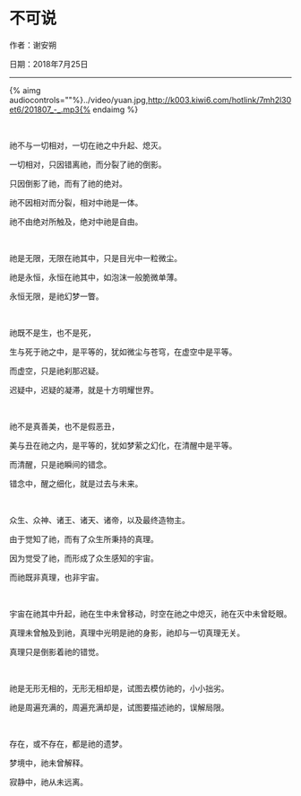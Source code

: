 # 不可说


作者：谢安朔

日期：2018年7月25日

--- 

{% aimg audiocontrols=""%}../video/yuan.jpg,http://k003.kiwi6.com/hotlink/7mh2l30et6/201807_-_.mp3{% endaimg %}


<br />

祂不与一切相对，一切在祂之中升起、熄灭。


一切相对，只因错离祂，而分裂了祂的倒影。


只因倒影了祂，而有了祂的绝对。


祂不因相对而分裂，相对中祂是一体。

祂不由绝对所触及，绝对中祂是自由。


<br />


祂是无限，无限在祂其中，只是目光中一粒微尘。

祂是永恒，永恒在祂其中，如泡沫一般脆微单薄。

永恒无限，是祂幻梦一瞥。


<br />


祂既不是生，也不是死，

生与死于祂之中，是平等的，犹如微尘与苍穹，在虚空中是平等。

而虚空，只是祂刹那迟疑。

迟疑中，迟疑的凝滞，就是十方明耀世界。

<br />


祂不是真善美，也不是假恶丑，

美与丑在祂之内，是平等的，犹如梦萦之幻化，在清醒中是平等。

而清醒，只是祂瞬间的错念。

错念中，醒之细化，就是过去与未来。


<br />

众生、众神、诸王、诸天、诸帝，以及最终造物主。

由于觉知了祂，而有了众生所秉持的真理。

因为觉受了祂，而形成了众生感知的宇宙。

而祂既非真理，也非宇宙。


<br />


宇宙在祂其中升起，祂在生中未曾移动，时空在祂之中熄灭，祂在灭中未曾眨眼。

真理未曾触及到祂，真理中光明是祂的身影，祂却与一切真理无关。

真理只是倒影着祂的错觉。


<br />


祂是无形无相的，无形无相却是，试图去模仿祂的，小小拙劣。

祂是周遍充满的，周遍充满却是，试图要描述祂的，误解局限。


<br />

存在，或不存在，都是祂的遗梦。

梦境中，祂未曾解释。

寂静中，祂从未远离。





